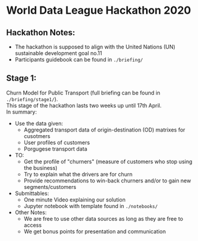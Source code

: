 # World Data League Hackathon 2020

## Hackathon Notes:
-  The hackathon is supposed to align with the United Nations (UN) sustainable development
 goal no.11
-  Participants guidebook can be found in `./briefing/`
## Stage 1:
Churn Model for Public Transport (full briefing can be found in `./briefing/stage1/`). <br>
This stage of the hackathon lasts two weeks up until 17th April. <br>
In summary: 
-  Use the data given:
    -  Aggregated transport data of origin-destination (OD) matrixes for cusotmers 
    -  User profiles of customers
    -  Porgugese transport data
-  TO:
    -  Get the profile of "churners" (measure of customers who stop using the business)
    -  Try to explain what the drivers are for churn
    -  Provide recommendations to win-back churners and/or to gain new segments/customers
-  Submittables:
    -  One minute Video explaining our solution
    -  Jupyter notebook with template found in `./notebooks/`
-  Other Notes:
    -  We are free to use other data sources as long as they are free to access
    -  We get bonus points for presentation and communication
